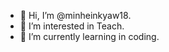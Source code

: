 - 👋 Hi, I’m @minheinkyaw18.
- 👀 I’m interested in Teach.
- 🌱 I’m currently learning in coding.

<!---
minheinkyaw18/minheinkyaw18 is a ✨ special ✨ repository because its `README.md` (this file) appears on your GitHub profile.
You can click the Preview link to take a look at your changes.
--->

